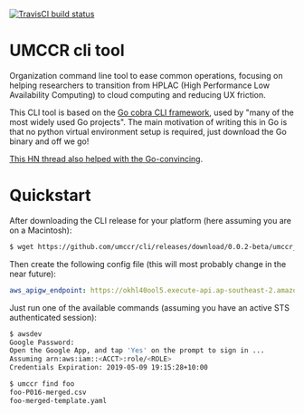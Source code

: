 [![TravisCI build status](https://travis-ci.org/umccr/cli.svg)](https://travis-ci.org/umccr/cli)

# UMCCR cli tool

Organization command line tool to ease common operations, focusing on helping researchers to transition from HPLAC (High Performance Low Availability Computing) to cloud computing and reducing UX friction.

This CLI tool is based on the [Go cobra CLI framework](https://github.com/spf13/cobra), used by "many of the most widely used Go projects". The main motivation of writing this in Go is that no python virtual environment setup is required, just download the Go binary and off we go!

[This HN thread also helped with the Go-convincing](https://news.ycombinator.com/item?id=19459787).

# Quickstart

After downloading the CLI release for your platform (here assuming you are on a Macintosh):

```bash
$ wget https://github.com/umccr/cli/releases/download/0.0.2-beta/umccr_0.0.2-beta_OSX-x86_64 -O /usr/local/bin/umccr
```

Then create the following config file (this will most probably change in the near future):

```yaml
aws_apigw_endpoint: https://okhl40ool5.execute-api.ap-southeast-2.amazonaws.com
```

Just run one of the available commands (assuming you have an active STS authenticated session):

```bash
$ awsdev
Google Password:
Open the Google App, and tap 'Yes' on the prompt to sign in ...
Assuming arn:aws:iam::<ACCT>:role/<ROLE>
Credentials Expiration: 2019-05-09 19:15:28+10:00

$ umccr find foo
foo-P016-merged.csv
foo-merged-template.yaml
```
